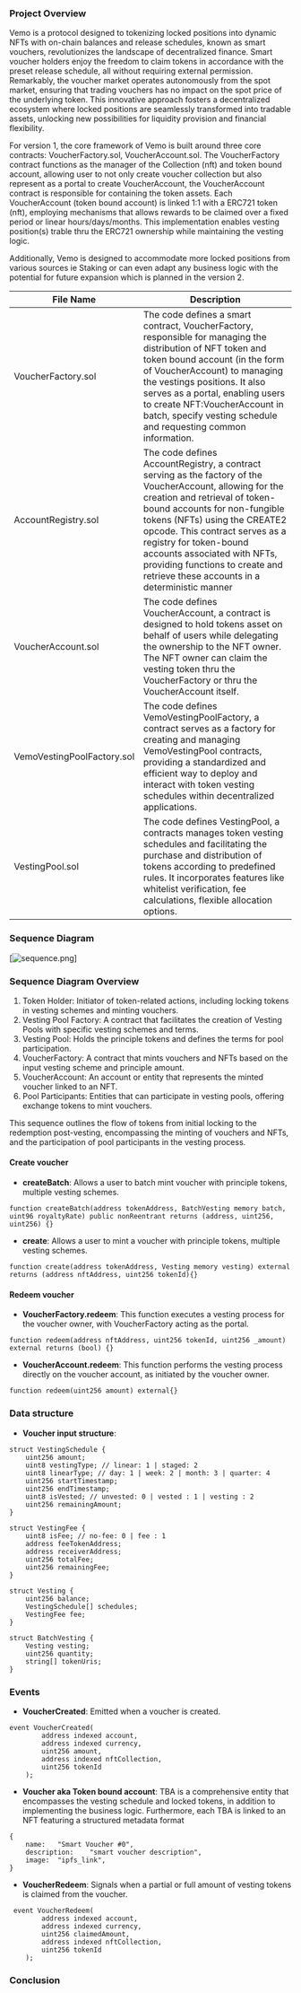 ### Project Overview
Vemo is a protocol designed to tokenizing locked positions into dynamic NFTs with on-chain balances and release schedules, known as smart vouchers, revolutionizes the landscape of decentralized finance. Smart voucher holders enjoy the freedom to claim tokens in accordance with the preset release schedule, all without requiring external permission. Remarkably, the voucher market operates autonomously from the spot market, ensuring that trading vouchers has no impact on the spot price of the underlying token. This innovative approach fosters a decentralized ecosystem where locked positions are seamlessly transformed into tradable assets, unlocking new possibilities for liquidity provision and financial flexibility.

For version 1, the core framework of Vemo is built around three core contracts: VoucherFactory.sol, VoucherAccount.sol. The VoucherFactory contract functions as the manager of the Collection (nft) and token bound account, allowing user to not only create voucher collection but also represent as a portal to create VoucherAccount, the VoucherAccount contract is responsible for containing the token assets. Each VoucherAccount (token bound account) is linked 1:1 with a ERC721 token (nft), employing mechanisms that allows rewards to be claimed over a fixed period or linear hours/days/months. This implementation enables vesting position(s) trable thru the ERC721 ownership while maintaining the vesting logic.

Additionally, Vemo is designed to accommodate more locked positions from various sources ie Staking or can even adapt any business logic with the potential for future expansion which is planned in the version 2.

File Name | Description
-- | --
VoucherFactory.sol | The code defines a smart contract, VoucherFactory, responsible for managing the distribution of NFT token and token bound account (in the form of VoucherAccount) to managing the vestings positions. It also serves as a portal, enabling users to create NFT:VoucherAccount in batch, specify vesting schedule and requesting common information.
AccountRegistry.sol | The code defines AccountRegistry, a contract serving as the factory of the VoucherAccount, allowing for the creation and retrieval of token-bound accounts for non-fungible tokens (NFTs) using the CREATE2 opcode. This contract serves as a registry for token-bound accounts associated with NFTs, providing functions to create and retrieve these accounts in a deterministic manner
VoucherAccount.sol | The code defines VoucherAccount, a contract is designed to hold tokens asset on behalf of users while delegating the ownership to the NFT owner. The NFT owner can claim the vesting token thru the VoucherFactory or thru the VoucherAccount itself.
VemoVestingPoolFactory.sol | The code defines VemoVestingPoolFactory, a contract serves as a factory for creating and managing VemoVestingPool contracts, providing a standardized and efficient way to deploy and interact with token vesting schedules within decentralized applications.
VestingPool.sol | The code defines VestingPool, a contracts manages token vesting schedules and facilitating the purchase and distribution of tokens according to predefined rules. It incorporates features like whitelist verification, fee calculations, flexible allocation options.

### Sequence Diagram


[![sequence.png](https://www.planttext.com/api/plantuml/png/TLCnRiCm3Dpr2i9xF-2XI9UWGri4HT2fYo0HiM1R2YGwQNvVobPIoLP7du_7koEq2oGzJUCWf2BduUXwjAzkqEX11cZcRrY0Hg0bGpVuma36dWxE3Vjvx3Pp4mmHX_IZDhCX_v7Sf3hqXUW2RVKM_4KfDragg0bhKgIuuS0XZJ9dcQYpZGmCZH1vzAVdIiWMtfpguUoDvQa1WU94-BPNGnrSKg307aOKogCap5L4fRPoJmiVU8MYnaL6RzqLJRNmRZZPPG6hXa1QdLcNOwn8h0fduMmFszaVOMHbDd3FKzHUcIy9xVfEWx4zQcukQWknliswZqeiZS5ubi0VrKbxIbV8ouqgA-4YoZzTFYn_eaOS7zULnBsvCtFlZPBX0-_GQdutlm00)]


### Sequence Diagram Overview
1. Token Holder: Initiator of token-related actions, including locking tokens in vesting schemes and minting vouchers.
2. Vesting Pool Factory: A contract that facilitates the creation of Vesting Pools with specific vesting schemes and terms.
3. Vesting Pool: Holds the principle tokens and defines the terms for pool participation.
4. VoucherFactory: A contract that mints vouchers and NFTs based on the input vesting scheme and principle amount.
5. VoucherAccount: An account or entity that represents the minted voucher linked to an NFT.
6. Pool Participants: Entities that can participate in vesting pools, offering exchange tokens to mint vouchers.


This sequence outlines the flow of tokens from initial locking to the redemption post-vesting, encompassing the minting of vouchers and NFTs, and the participation of pool participants in the vesting process.

#### Create voucher

- **createBatch**: Allows a user to batch mint voucher with principle tokens, multiple vesting schemes.
```
function createBatch(address tokenAddress, BatchVesting memory batch, uint96 royaltyRate) public nonReentrant returns (address, uint256, uint256) {}
```
- **create**: Allows a user to mint a voucher with principle tokens, multiple vesting schemes.
```
function create(address tokenAddress, Vesting memory vesting) external returns (address nftAddress, uint256 tokenId){}
```
#### Redeem voucher

- **VoucherFactory.redeem**: This function executes a vesting process for the voucher owner, with VoucherFactory acting as the portal.
```
function redeem(address nftAddress, uint256 tokenId, uint256 _amount) external returns (bool) {}
```
- **VoucherAccount.redeem**: This function performs the vesting process directly on the voucher account, as initiated by the voucher owner.
```
function redeem(uint256 amount) external{}
```

### Data structure
- **Voucher input structure**:
```
struct VestingSchedule {
    uint256 amount;
    uint8 vestingType; // linear: 1 | staged: 2
    uint8 linearType; // day: 1 | week: 2 | month: 3 | quarter: 4
    uint256 startTimestamp;
    uint256 endTimestamp;
    uint8 isVested; // unvested: 0 | vested : 1 | vesting : 2
    uint256 remainingAmount;
}

struct VestingFee {
    uint8 isFee; // no-fee: 0 | fee : 1
    address feeTokenAddress;
    address receiverAddress;
    uint256 totalFee;
    uint256 remainingFee;
}

struct Vesting {
    uint256 balance;
    VestingSchedule[] schedules;
    VestingFee fee;
}

struct BatchVesting {
    Vesting vesting;
    uint256 quantity;
    string[] tokenUris;
}
```
### Events
- **VoucherCreated**: Emitted when a voucher is created.
```
event VoucherCreated(
        address indexed account,
        address indexed currency,
        uint256 amount,
        address indexed nftCollection,
        uint256 tokenId
    );
```
- **Voucher aka Token bound account**: TBA is a comprehensive entity that encompasses the vesting schedule and locked tokens, in addition to implementing the business logic. Furthermore, each TBA is linked to an NFT featuring a structured metadata format
```
{
    name:	"Smart Voucher #0",
    description:	"smart voucher description",
    image:	"ipfs_link",
}
```

- **VoucherRedeem**: Signals when a partial or full amount of vesting tokens is claimed from the voucher.
```
 event VoucherRedeem(
        address indexed account,
        address indexed currency,
        uint256 claimedAmount,
        address indexed nftCollection,
        uint256 tokenId
    );
```

### Conclusion
